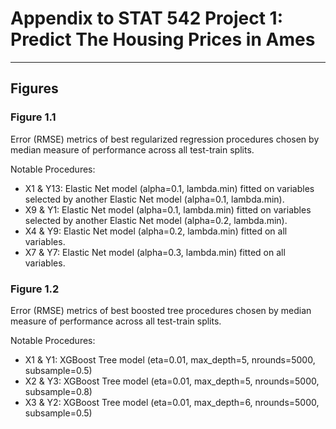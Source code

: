 # Appendix to STAT 542 Project 1: Predict The Housing Prices in Ames
---
## Figures

### Figure 1.1

Error (RMSE) metrics of best regularized regression procedures chosen by median measure of performance across all test-train splits.

[](reg_plot.png)

Notable Procedures:
* X1 & Y13: Elastic Net model (alpha=0.1, lambda.min) fitted on variables selected by another Elastic Net model  (alpha=0.1, lambda.min).
* X9 & Y1: Elastic Net model (alpha=0.1, lambda.min) fitted on variables selected by another Elastic Net model  (alpha=0.2, lambda.min).
* X4 & Y9: Elastic Net model (alpha=0.2, lambda.min) fitted on all variables.
* X7 & Y7: Elastic Net model (alpha=0.3, lambda.min) fitted on all variables.

### Figure 1.2

Error (RMSE) metrics of best boosted tree procedures chosen by median measure of performance across all test-train splits.

[](tree_plot.png)

Notable Procedures:
* X1 & Y1: XGBoost Tree model (eta=0.01, max_depth=5, nrounds=5000, subsample=0.5)
* X2 & Y3: XGBoost Tree model (eta=0.01, max_depth=5, nrounds=5000, subsample=0.8)
* X3 & Y2: XGBoost Tree model (eta=0.01, max_depth=6, nrounds=5000, subsample=0.5)
